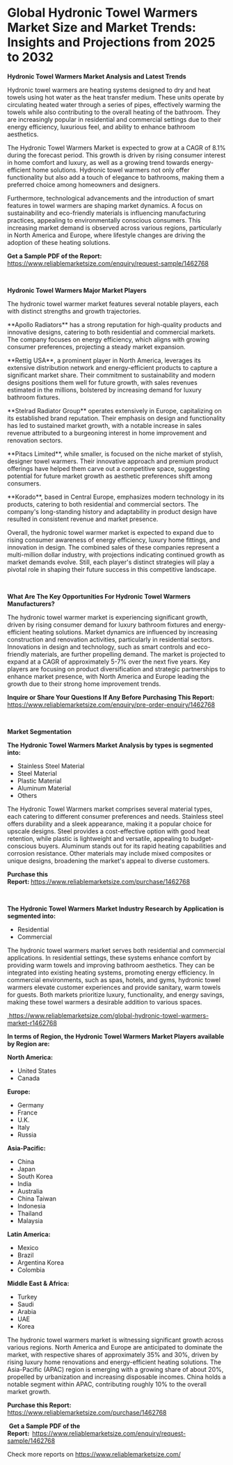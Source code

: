 <p><h1>Global Hydronic Towel Warmers Market Size and Market Trends: Insights and Projections from 2025 to 2032</h1></p><p><strong>Hydronic Towel Warmers Market Analysis and Latest Trends</strong></p>
<p><p>Hydronic towel warmers are heating systems designed to dry and heat towels using hot water as the heat transfer medium. These units operate by circulating heated water through a series of pipes, effectively warming the towels while also contributing to the overall heating of the bathroom. They are increasingly popular in residential and commercial settings due to their energy efficiency, luxurious feel, and ability to enhance bathroom aesthetics.</p><p>The Hydronic Towel Warmers Market is expected to grow at a CAGR of 8.1% during the forecast period. This growth is driven by rising consumer interest in home comfort and luxury, as well as a growing trend towards energy-efficient home solutions. Hydronic towel warmers not only offer functionality but also add a touch of elegance to bathrooms, making them a preferred choice among homeowners and designers.</p><p>Furthermore, technological advancements and the introduction of smart features in towel warmers are shaping market dynamics. A focus on sustainability and eco-friendly materials is influencing manufacturing practices, appealing to environmentally conscious consumers. This increasing market demand is observed across various regions, particularly in North America and Europe, where lifestyle changes are driving the adoption of these heating solutions.</p></p>
<p><strong>Get a Sample PDF of the Report:&nbsp;</strong> <a href="https://www.reliablemarketsize.com/enquiry/request-sample/1462768?utm_campaign=1939&utm_medium=2&utm_source=Github&utm_content=ia&utm_term=07022025&utm_id=hydronic-towel-warmers">https://www.reliablemarketsize.com/enquiry/request-sample/1462768</a></p>
<p>&nbsp;</p>
<p><strong>Hydronic Towel Warmers Major Market Players</strong></p>
<p><p>The hydronic towel warmer market features several notable players, each with distinct strengths and growth trajectories. </p><p>**Apollo Radiators** has a strong reputation for high-quality products and innovative designs, catering to both residential and commercial markets. The company focuses on energy efficiency, which aligns with growing consumer preferences, projecting a steady market expansion.</p><p>**Rettig USA**, a prominent player in North America, leverages its extensive distribution network and energy-efficient products to capture a significant market share. Their commitment to sustainability and modern designs positions them well for future growth, with sales revenues estimated in the millions, bolstered by increasing demand for luxury bathroom fixtures.</p><p>**Stelrad Radiator Group** operates extensively in Europe, capitalizing on its established brand reputation. Their emphasis on design and functionality has led to sustained market growth, with a notable increase in sales revenue attributed to a burgeoning interest in home improvement and renovation sectors.</p><p>**Pitacs Limited**, while smaller, is focused on the niche market of stylish, designer towel warmers. Their innovative approach and premium product offerings have helped them carve out a competitive space, suggesting potential for future market growth as aesthetic preferences shift among consumers.</p><p>**Korado**, based in Central Europe, emphasizes modern technology in its products, catering to both residential and commercial sectors. The company's long-standing history and adaptability in product design have resulted in consistent revenue and market presence.</p><p>Overall, the hydronic towel warmer market is expected to expand due to rising consumer awareness of energy efficiency, luxury home fittings, and innovation in design. The combined sales of these companies represent a multi-million dollar industry, with projections indicating continued growth as market demands evolve. Still, each player's distinct strategies will play a pivotal role in shaping their future success in this competitive landscape.</p></p>
<p>&nbsp;</p>
<p><strong>What Are The Key Opportunities For Hydronic Towel Warmers Manufacturers?</strong></p>
<p><p>The hydronic towel warmer market is experiencing significant growth, driven by rising consumer demand for luxury bathroom fixtures and energy-efficient heating solutions. Market dynamics are influenced by increasing construction and renovation activities, particularly in residential sectors. Innovations in design and technology, such as smart controls and eco-friendly materials, are further propelling demand. The market is projected to expand at a CAGR of approximately 5-7% over the next five years. Key players are focusing on product diversification and strategic partnerships to enhance market presence, with North America and Europe leading the growth due to their strong home improvement trends.</p></p>
<p><strong>Inquire or Share Your Questions If Any Before Purchasing This Report:</strong> <a href="https://www.reliablemarketsize.com/enquiry/pre-order-enquiry/1462768?utm_campaign=1939&utm_medium=2&utm_source=Github&utm_content=ia&utm_term=07022025&utm_id=hydronic-towel-warmers">https://www.reliablemarketsize.com/enquiry/pre-order-enquiry/1462768</a></p>
<p>&nbsp;</p>
<p><strong>Market Segmentation</strong></p>
<p><strong>The Hydronic Towel Warmers Market Analysis by types is segmented into:</strong></p>
<p><ul><li>Stainless Steel Material</li><li>Steel Material</li><li>Plastic Material</li><li>Aluminum Material</li><li>Others</li></ul></p>
<p><p>The Hydronic Towel Warmers market comprises several material types, each catering to different consumer preferences and needs. Stainless steel offers durability and a sleek appearance, making it a popular choice for upscale designs. Steel provides a cost-effective option with good heat retention, while plastic is lightweight and versatile, appealing to budget-conscious buyers. Aluminum stands out for its rapid heating capabilities and corrosion resistance. Other materials may include mixed composites or unique designs, broadening the market's appeal to diverse customers.</p></p>
<p><strong>Purchase this Report:&nbsp;</strong><a href="https://www.reliablemarketsize.com/purchase/1462768?utm_campaign=1939&utm_medium=2&utm_source=Github&utm_content=ia&utm_term=07022025&utm_id=hydronic-towel-warmers">https://www.reliablemarketsize.com/purchase/1462768</a></p>
<p>&nbsp;</p>
<p><strong>The Hydronic Towel Warmers Market Industry Research by Application is segmented into:</strong></p>
<p><ul><li>Residential</li><li>Commercial</li></ul></p>
<p><p>The hydronic towel warmers market serves both residential and commercial applications. In residential settings, these systems enhance comfort by providing warm towels and improving bathroom aesthetics. They can be integrated into existing heating systems, promoting energy efficiency. In commercial environments, such as spas, hotels, and gyms, hydronic towel warmers elevate customer experiences and provide sanitary, warm towels for guests. Both markets prioritize luxury, functionality, and energy savings, making these towel warmers a desirable addition to various spaces.</p></p>
<p><a href="https://www.reliablemarketsize.com/global-hydronic-towel-warmers-market-r1462768?utm_campaign=1939&utm_medium=2&utm_source=Github&utm_content=ia&utm_term=07022025&utm_id=hydronic-towel-warmers">&nbsp;https://www.reliablemarketsize.com/global-hydronic-towel-warmers-market-r1462768</a></p>
<p><strong>In terms of Region, the Hydronic Towel Warmers Market Players available by Region are:</strong></p>
<p>
    <p> <strong> North America: </strong>
        <ul>
            <li>United States</li>
            <li>Canada</li>
        </ul>
        </p> 
    <p> <strong> Europe: </strong>
        <ul>
            <li>Germany</li>
            <li>France</li>
            <li>U.K.</li>
            <li>Italy</li>
            <li>Russia</li>
        </ul>
        </p> 
    <p> <strong> Asia-Pacific: </strong>
        <ul>
            <li>China</li>
            <li>Japan</li>
            <li>South Korea</li>
            <li>India</li>
            <li>Australia</li>
            <li>China Taiwan</li>
            <li>Indonesia</li>
            <li>Thailand</li>
            <li>Malaysia</li>
        </ul>
        </p> 
    <p> <strong> Latin America: </strong>
        <ul>
            <li>Mexico</li>
            <li>Brazil</li>
            <li>Argentina Korea</li>
            <li>Colombia</li>
        </ul>
        </p> 
    <p> <strong> Middle East & Africa: </strong>
        <ul>
            <li>Turkey</li>
            <li>Saudi</li>
            <li>Arabia</li>
            <li>UAE</li>
            <li>Korea</li>
        </ul>
    </p>
    </p>
<p><p>The hydronic towel warmers market is witnessing significant growth across various regions. North America and Europe are anticipated to dominate the market, with respective shares of approximately 35% and 30%, driven by rising luxury home renovations and energy-efficient heating solutions. The Asia-Pacific (APAC) region is emerging with a growing share of about 20%, propelled by urbanization and increasing disposable incomes. China holds a notable segment within APAC, contributing roughly 10% to the overall market growth.</p></p>
<p><strong>Purchase this Report: </strong><a href="https://www.reliablemarketsize.com/purchase/1462768?utm_campaign=1939&utm_medium=2&utm_source=Github&utm_content=ia&utm_term=07022025&utm_id=hydronic-towel-warmers">https://www.reliablemarketsize.com/purchase/1462768</a></p>
<p>&nbsp;<strong>Get a Sample PDF of the Report:&nbsp;&nbsp;</strong><a href="https://www.reliablemarketsize.com/enquiry/request-sample/1462768?utm_campaign=1939&utm_medium=2&utm_source=Github&utm_content=ia&utm_term=07022025&utm_id=hydronic-towel-warmers">https://www.reliablemarketsize.com/enquiry/request-sample/1462768</a></p>
<p><strong></strong></p>
<p>Check more reports on <a href="https://www.reliablemarketsize.com/?utm_campaign=1939&utm_medium=2&utm_source=Github&utm_content=ia&utm_term=07022025&utm_id=hydronic-towel-warmers">https://www.reliablemarketsize.com/</a></p>